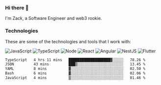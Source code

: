 ### Hi there 👋
I'm Zack, a Software Engineer and web3 rookie.

### Technologies
These are some of the technologies and tools that I work with:

![JavaScript](https://img.shields.io/badge/JavaScript-323330.svg?logo=javascript&logoColor=F7DF1E) 
![TypeScript](https://img.shields.io/badge/TypeScript-007ACC.svg?logo=typescript&logoColor=white) 
![Node](https://img.shields.io/badge/Node.js-43853D.svg?logo=node.js&logoColor=white)
![React](https://img.shields.io/badge/React-20232a.svg?logo=react&logoColor=61DAFB) 
![Angular](https://img.shields.io/badge/Angular-E23237.svg?logo=angularjs&logoColor=white)
![NestJS](https://img.shields.io/badge/NestJS-E0234E?logo=nestjs&logoColor=white)
![Flutter](https://img.shields.io/badge/Flutter-02569B.svg?logo=flutter&logoColor=white)

<!--START_SECTION:waka-->

```txt
TypeScript   4 hrs 11 mins   ███████████████████▓░░░░░   78.26 %
JSON         43 mins         ███▒░░░░░░░░░░░░░░░░░░░░░   13.45 %
YAML         8 mins          ▓░░░░░░░░░░░░░░░░░░░░░░░░   02.50 %
Bash         6 mins          ▓░░░░░░░░░░░░░░░░░░░░░░░░   02.06 %
JavaScript   4 mins          ▒░░░░░░░░░░░░░░░░░░░░░░░░   01.46 %
```

<!--END_SECTION:waka-->

